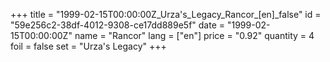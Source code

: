 +++
title = "1999-02-15T00:00:00Z_Urza's_Legacy_Rancor_[en]_false"
id = "59e256c2-38df-4012-9308-ce17dd889e5f"
date = "1999-02-15T00:00:00Z"
name = "Rancor"
lang = ["en"]
price = "0.92"
quantity = 4
foil = false
set = "Urza's Legacy"
+++
